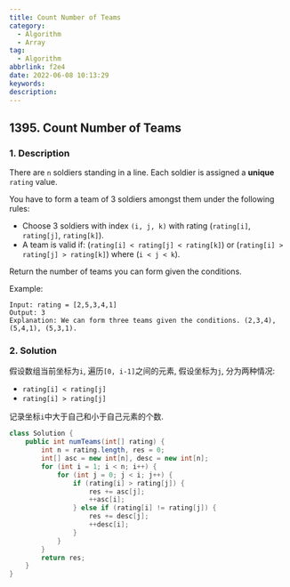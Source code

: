```yaml
---
title: Count Number of Teams
category:
  - Algorithm
  - Array
tag:
  - Algorithm
abbrlink: f2e4
date: 2022-06-08 10:13:29
keywords:
description:
---
```


## 1395. Count Number of Teams
### 1. Description
There are `n` soldiers standing in a line. Each soldier is assigned a **unique** `rating` value.

You have to form a team of 3 soldiers amongst them under the following rules:
* Choose 3 soldiers with index `(i, j, k)` with rating (`rating[i]`, `rating[j]`, `rating[k]`).
* A team is valid if: (`rating[i] < rating[j] < rating[k]`) or (`rating[i] > rating[j] > rating[k]`) where (`i < j < k`).

Return the number of teams you can form given the conditions.

Example:
```
Input: rating = [2,5,3,4,1]
Output: 3
Explanation: We can form three teams given the conditions. (2,3,4), (5,4,1), (5,3,1). 
```

### 2. Solution
假设数组当前坐标为`i`, 遍历`[0, i-1]`之间的元素, 假设坐标为`j`, 分为两种情况:
* `rating[i] < rating[j]`
* `rating[i] > rating[j]`

记录坐标`i`中大于自己和小于自己元素的个数.
```java
class Solution {
    public int numTeams(int[] rating) {
        int n = rating.length, res = 0;
        int[] asc = new int[n], desc = new int[n];
        for (int i = 1; i < n; i++) {
            for (int j = 0; j < i; j++) {
                if (rating[i] > rating[j]) {
                    res += asc[j];
                    ++asc[i];
                } else if (rating[i] != rating[j]) {
                    res += desc[j];
                    ++desc[i];
                }
            }
        }
        return res;
    }
}
```
